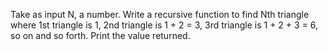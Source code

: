 Take as input N, a number. Write a recursive function to find Nth triangle where 1st triangle
is 1, 2nd triangle is 1 + 2 = 3, 3rd triangle is 1 + 2 + 3 = 6, so on and so forth. Print the value
returned.
